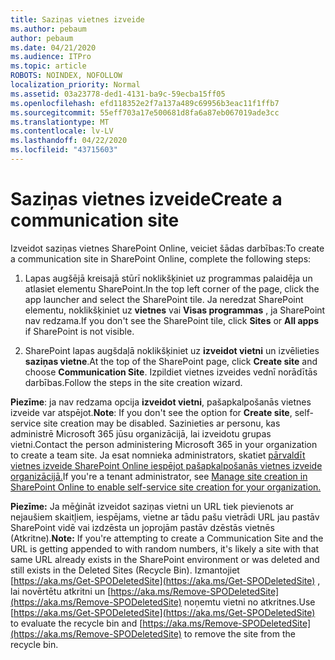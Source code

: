```yaml
---
title: Saziņas vietnes izveide
ms.author: pebaum
author: pebaum
ms.date: 04/21/2020
ms.audience: ITPro
ms.topic: article
ROBOTS: NOINDEX, NOFOLLOW
localization_priority: Normal
ms.assetid: 03a23778-ded1-4131-ba9c-59ecba15ff05
ms.openlocfilehash: efd118352e2f7a137a489c69956b3eac11f1ffb7
ms.sourcegitcommit: 55eff703a17e500681d8fa6a87eb067019ade3cc
ms.translationtype: MT
ms.contentlocale: lv-LV
ms.lasthandoff: 04/22/2020
ms.locfileid: "43715603"
---
```

# <a name="create-a-communication-site"></a><span data-ttu-id="5e4b4-102">Saziņas vietnes izveide</span><span class="sxs-lookup"><span data-stu-id="5e4b4-102">Create a communication site</span></span>

<span data-ttu-id="5e4b4-103">Izveidot saziņas vietnes SharePoint Online, veiciet šādas darbības:</span><span class="sxs-lookup"><span data-stu-id="5e4b4-103">To create a communication site in SharePoint Online, complete the following steps:</span></span> 
  
1. <span data-ttu-id="5e4b4-104">Lapas augšējā kreisajā stūrī noklikšķiniet uz programmas palaidēja un atlasiet elementu SharePoint.</span><span class="sxs-lookup"><span data-stu-id="5e4b4-104">In the top left corner of the page, click the app launcher and select the SharePoint tile.</span></span> <span data-ttu-id="5e4b4-105">Ja neredzat SharePoint elementu, noklikšķiniet uz **vietnes** vai **Visas programmas** , ja SharePoint nav redzama.</span><span class="sxs-lookup"><span data-stu-id="5e4b4-105">If you don't see the SharePoint tile, click **Sites** or **All apps** if SharePoint is not visible.</span></span> 
    
2. <span data-ttu-id="5e4b4-106">SharePoint lapas augšdaļā noklikšķiniet uz **izveidot vietni** un izvēlieties **saziņas vietne**.</span><span class="sxs-lookup"><span data-stu-id="5e4b4-106">At the top of the SharePoint page, click **Create site** and choose **Communication Site**.</span></span> <span data-ttu-id="5e4b4-107">Izpildiet vietnes izveides vednī norādītās darbības.</span><span class="sxs-lookup"><span data-stu-id="5e4b4-107">Follow the steps in the site creation wizard.</span></span> 
    
 <span data-ttu-id="5e4b4-108">**Piezīme**: ja nav redzama opcija **izveidot vietni**, pašapkalpošanās vietnes izveide var atspējot.</span><span class="sxs-lookup"><span data-stu-id="5e4b4-108">**Note**: If you don't see the option for **Create site**, self-service site creation may be disabled.</span></span> <span data-ttu-id="5e4b4-109">Sazinieties ar personu, kas administrē Microsoft 365 jūsu organizācijā, lai izveidotu grupas vietni.</span><span class="sxs-lookup"><span data-stu-id="5e4b4-109">Contact the person administering Microsoft 365 in your organization to create a team site.</span></span> <span data-ttu-id="5e4b4-110">Ja esat nomnieka administrators, skatiet [pārvaldīt vietnes izveide SharePoint Online iespējot pašapkalpošanās vietnes izveide organizācijā.](https://go.microsoft.com/fwlink/?linkid=2018780)</span><span class="sxs-lookup"><span data-stu-id="5e4b4-110">If you're a tenant administrator, see [Manage site creation in SharePoint Online to enable self-service site creation for your organization.](https://go.microsoft.com/fwlink/?linkid=2018780)</span></span>
  
 <span data-ttu-id="5e4b4-111">**Piezīme:** Ja mēģināt izveidot saziņas vietni un URL tiek pievienots ar nejaušiem skaitļiem, iespējams, vietne ar tādu pašu vietrādi URL jau pastāv SharePoint vidē vai izdzēsta un joprojām pastāv dzēstās vietnēs (Atkritne).</span><span class="sxs-lookup"><span data-stu-id="5e4b4-111">**Note:** If you're attempting to create a Communication Site and the URL is getting appended to with random numbers, it's likely a site with that same URL already exists in the SharePoint environment or was deleted and still exists in the Deleted Sites (Recycle Bin).</span></span> <span data-ttu-id="5e4b4-112">Izmantojiet [https://aka.ms/Get-SPODeletedSite](https://aka.ms/Get-SPODeletedSite) , lai novērtētu atkritni un [https://aka.ms/Remove-SPODeletedSite](https://aka.ms/Remove-SPODeletedSite) noņemtu vietni no atkritnes.</span><span class="sxs-lookup"><span data-stu-id="5e4b4-112">Use [https://aka.ms/Get-SPODeletedSite](https://aka.ms/Get-SPODeletedSite) to evaluate the recycle bin and [https://aka.ms/Remove-SPODeletedSite](https://aka.ms/Remove-SPODeletedSite) to remove the site from the recycle bin.</span></span> 
  

